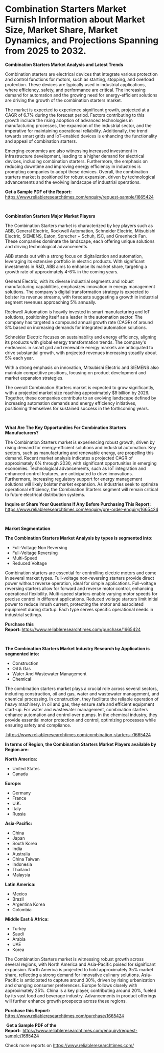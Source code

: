 <p><h1>Combination Starters Market Furnish Information about Market Size, Market Share, Market Dynamics, and Projections Spanning from 2025 to 2032.</h1></p><p><strong>Combination Starters Market Analysis and Latest Trends</strong></p>
<p><p>Combination starters are electrical devices that integrate various protection and control functions for motors, such as starting, stopping, and overload protection. These devices are typically used in industrial applications, where efficiency, safety, and performance are critical. The increasing demand for automation and the growing need for energy-efficient solutions are driving the growth of the combination starters market.</p><p>The market is expected to experience significant growth, projected at a CAGR of 6.7% during the forecast period. Factors contributing to this growth include the rising adoption of advanced technologies in manufacturing processes, the expansion of the industrial sector, and the imperative for maintaining operational reliability. Additionally, the trend towards smart grids and IoT-enabled devices is enhancing the functionality and appeal of combination starters.</p><p>Emerging economies are also witnessing increased investment in infrastructure development, leading to a higher demand for electrical devices, including combination starters. Furthermore, the emphasis on reducing downtime and improving energy efficiency in industries is prompting companies to adopt these devices. Overall, the combination starters market is positioned for robust expansion, driven by technological advancements and the evolving landscape of industrial operations.</p></p>
<p><strong>Get a Sample PDF of the Report:&nbsp;</strong> <a href="https://www.reliableresearchtimes.com/enquiry/request-sample/1665424?utm_campaign=2035&utm_medium=2&utm_source=Github&utm_content=ia&utm_term=17022025&utm_id=combination-starters">https://www.reliableresearchtimes.com/enquiry/request-sample/1665424</a></p>
<p>&nbsp;</p>
<p><strong>Combination Starters Major Market Players</strong></p>
<p><p>The Combination Starters market is characterized by key players such as ABB, General Electric, Rockwell Automation, Schneider Electric, Mitsubishi Electric, SIEMENS, Eaton, Sprecher + Schuh, ISC, and Greenheck Fan. These companies dominate the landscape, each offering unique solutions and driving technological advancements.</p><p>ABB stands out with a strong focus on digitalization and automation, leveraging its extensive portfolio in electric products. With significant investments in R&D, ABB aims to enhance its market share, targeting a growth rate of approximately 4-6% in the coming years.</p><p>General Electric, with its diverse industrial segments and robust manufacturing capabilities, emphasizes innovation in energy management solutions. The company's digital transformation strategy is expected to bolster its revenue streams, with forecasts suggesting a growth in industrial segment revenues approaching 5% annually.</p><p>Rockwell Automation is heavily invested in smart manufacturing and IoT solutions, positioning itself as a leader in the automation sector. The company has targeted a compound annual growth rate (CAGR) of around 8% based on increasing demands for integrated automation solutions.</p><p>Schneider Electric focuses on sustainability and energy efficiency, aligning its products with global energy transformation trends. The company's endeavors in smart grid and renewable energy markets are anticipated to drive substantial growth, with projected revenues increasing steadily about 5% each year.</p><p>With a strong emphasis on innovation, Mitsubishi Electric and SIEMENS also maintain competitive positions, focusing on product development and market expansion strategies.</p><p>The overall Combination Starters market is expected to grow significantly, with a projected market size reaching approximately $9 billion by 2026. Together, these companies contribute to an evolving landscape defined by increasing automation demands and energy efficiency initiatives, positioning themselves for sustained success in the forthcoming years.</p></p>
<p>&nbsp;</p>
<p><strong>What Are The Key Opportunities For Combination Starters Manufacturers?</strong></p>
<p><p>The Combination Starters market is experiencing robust growth, driven by rising demand for energy-efficient solutions and industrial automation. Key sectors, such as manufacturing and renewable energy, are propelling this demand. Recent market analysis indicates a projected CAGR of approximately 6% through 2030, with significant opportunities in emerging economies. Technological advancements, such as IoT integration and enhanced control features, are anticipated to drive innovations. Furthermore, increasing regulatory support for energy management solutions will likely bolster market expansion. As industries seek to optimize operational efficiency, the Combination Starters segment will remain critical to future electrical distribution systems.</p></p>
<p><strong>Inquire or Share Your Questions If Any Before Purchasing This Report:</strong> <a href="https://www.reliableresearchtimes.com/enquiry/pre-order-enquiry/1665424?utm_campaign=2035&utm_medium=2&utm_source=Github&utm_content=ia&utm_term=17022025&utm_id=combination-starters">https://www.reliableresearchtimes.com/enquiry/pre-order-enquiry/1665424</a></p>
<p>&nbsp;</p>
<p><strong>Market Segmentation</strong></p>
<p><strong>The Combination Starters Market Analysis by types is segmented into:</strong></p>
<p><ul><li>Full-Voltage Non Reversing</li><li>Full-Voltage Reversing</li><li>Multi-Speed</li><li>Reduced Voltage</li></ul></p>
<p><p>Combination starters are essential for controlling electric motors and come in several market types. Full-voltage non-reversing starters provide direct power without reverse operation, ideal for simple applications. Full-voltage reversing starters allow for forward and reverse motor control, enhancing operational flexibility. Multi-speed starters enable varying motor speeds for precise control in different applications. Reduced voltage starters limit initial power to reduce inrush current, protecting the motor and associated equipment during startup. Each type serves specific operational needs in industrial settings.</p></p>
<p><strong>Purchase this Report:&nbsp;</strong><a href="https://www.reliableresearchtimes.com/purchase/1665424?utm_campaign=2035&utm_medium=2&utm_source=Github&utm_content=ia&utm_term=17022025&utm_id=combination-starters">https://www.reliableresearchtimes.com/purchase/1665424</a></p>
<p>&nbsp;</p>
<p><strong>The Combination Starters Market Industry Research by Application is segmented into:</strong></p>
<p><ul><li>Construction</li><li>Oil & Gas</li><li>Water And Wastewater Management</li><li>Chemical</li></ul></p>
<p><p>The combination starters market plays a crucial role across several sectors, including construction, oil and gas, water and wastewater management, and chemical processing. In construction, they facilitate the reliable operation of heavy machinery. In oil and gas, they ensure safe and efficient equipment start-up. For water and wastewater management, combination starters enhance automation and control over pumps. In the chemical industry, they provide essential motor protection and control, optimizing processes while ensuring safety and compliance.</p></p>
<p><a href="https://www.reliableresearchtimes.com/combination-starters-r1665424?utm_campaign=2035&utm_medium=2&utm_source=Github&utm_content=ia&utm_term=17022025&utm_id=combination-starters">&nbsp;https://www.reliableresearchtimes.com/combination-starters-r1665424</a></p>
<p><strong>In terms of Region, the Combination Starters Market Players available by Region are:</strong></p>
<p>
    <p> <strong> North America: </strong>
        <ul>
            <li>United States</li>
            <li>Canada</li>
        </ul>
        </p> 
    <p> <strong> Europe: </strong>
        <ul>
            <li>Germany</li>
            <li>France</li>
            <li>U.K.</li>
            <li>Italy</li>
            <li>Russia</li>
        </ul>
        </p> 
    <p> <strong> Asia-Pacific: </strong>
        <ul>
            <li>China</li>
            <li>Japan</li>
            <li>South Korea</li>
            <li>India</li>
            <li>Australia</li>
            <li>China Taiwan</li>
            <li>Indonesia</li>
            <li>Thailand</li>
            <li>Malaysia</li>
        </ul>
        </p> 
    <p> <strong> Latin America: </strong>
        <ul>
            <li>Mexico</li>
            <li>Brazil</li>
            <li>Argentina Korea</li>
            <li>Colombia</li>
        </ul>
        </p> 
    <p> <strong> Middle East & Africa: </strong>
        <ul>
            <li>Turkey</li>
            <li>Saudi</li>
            <li>Arabia</li>
            <li>UAE</li>
            <li>Korea</li>
        </ul>
    </p>
    </p>
<p><p>The Combination Starters market is witnessing robust growth across several regions, with North America and Asia-Pacific poised for significant expansion. North America is projected to hold approximately 35% market share, reflecting a strong demand for innovative culinary solutions. Asia-Pacific is anticipated to capture around 30%, driven by rising urbanization and changing consumer preferences. Europe follows closely with approximately 25%. China is a key player, contributing around 20%, fueled by its vast food and beverage industry. Advancements in product offerings will further enhance growth prospects across these regions.</p></p>
<p><strong>Purchase this Report: </strong><a href="https://www.reliableresearchtimes.com/purchase/1665424?utm_campaign=2035&utm_medium=2&utm_source=Github&utm_content=ia&utm_term=17022025&utm_id=combination-starters">https://www.reliableresearchtimes.com/purchase/1665424</a></p>
<p>&nbsp;<strong>Get a Sample PDF of the Report:&nbsp;&nbsp;</strong><a href="https://www.reliableresearchtimes.com/enquiry/request-sample/1665424?utm_campaign=2035&utm_medium=2&utm_source=Github&utm_content=ia&utm_term=17022025&utm_id=combination-starters">https://www.reliableresearchtimes.com/enquiry/request-sample/1665424</a></p>
<p><strong></strong></p>
<p>Check more reports on <a href="https://www.reliableresearchtimes.com/?utm_campaign=2035&utm_medium=2&utm_source=Github&utm_content=ia&utm_term=17022025&utm_id=combination-starters">https://www.reliableresearchtimes.com/</a></p>
